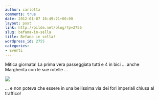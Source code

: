 ```yaml
---
author: carlotta
comments: true
date: 2012-01-07 16:49:21+00:00
layout: post
link: http://pilde.net/blog/?p=2755
slug: befana-in-sella
title: Befana in sella!
wordpress_id: 2755
categories:
- Eventi
---
```


Mitica giornata! La prima vera passeggiata tutti e 4 in bici ... anche Margherita con le sue rotelle ...

![](http://pilde.net/blog/wp-content/uploads/2012/01/bici_colosseo.jpg)

... e non poteva che essere in una bellissima via dei fori imperiali chiusa al traffico!
